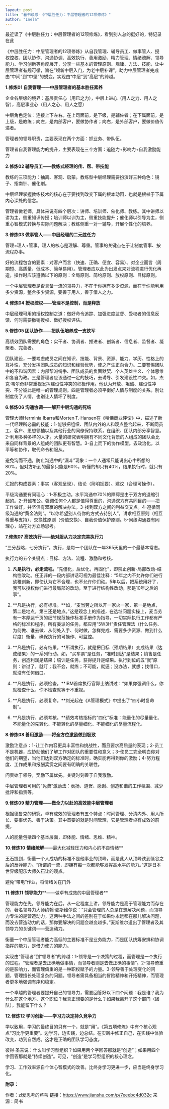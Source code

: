 ```yaml
---
layout: post
title: "看书读感-《中层胜任力：中层管理者的12项修炼》"
author: "Inela"
---
```


​	最近读了《中层胜任力：中层管理者的12项修炼》，看到别人总的挺好的，特记录在此	

 《中层胜任力：中层管理者的12项修炼》从自我管理、辅导员工、做事管人、授权控权、团队协作、沟通协调、高效执行、善用激励、精力管理、情绪疏解、领导能力、学习创新等角度展开，分享一些基本的管理原则、规律、方法、技能，让中层管理者有规可循，旨在“领新中层入门，为老中层补课”，助力中层管理者完成由“中间”到“中坚”的蜕变，实现由“中层”到“高层”的跨越。



**1.修炼01 自我管理——中层管理者的基本胜任素养**

 企业各层级的境界：基层责任心（用已之力），中层上进心（用人之力、用人之智），高层事业心（用人之心、用人之愿）

中层角色定位：连接上下左右。在上司面前，是下级，是辅佐者；在下属面前，是上级，是教练；向左，是内部客户，要做协作者；向右，是外部客户，要做价值传递者。

管理者的领导职责，主要表现在两个方面：抓业务、带队伍。

管理者自我管理能力的提升，主要表现在三个方面：追随力+影响力+自我激励能力



**2.修炼02 辅导员工——教练式经理的传、帮、带技能**

教练的三项能力：抽离、客观、启蒙。教练型中层经理需要扮演好三种角色：镜子、指南针、催化剂。

中层经理掌握教练技术的核心在于要找到改变下属的根本动因，也就是根植于下属内心深处的信念。

管理者做老师，具体来说有四个层次：讲师、培训师、催化师、教练。其中讲师以讲为主，侧重知识传授；培训师以训为主，侧重技能提升；催化师以引导为主，侧重心智模式转换与实际问题解决；教练侧重一对一辅导，开展个性化的培养。



**3.修炼03 做事管人——中层经理的二元胜任力**

管理=理人+管事。理人的核心是理解、尊重。管事的关键点在于让制度管事、按流程办事。

好的流程包含的要素：对客户而言（快速、正确、便宜、容易）、对企业而言（周期短、高质量、低成本、简单易用）。管理者应以此为出发点来对流程进行优化再造，操作时应该遵循以下的原则：全局原则、简约原则、放权原则、目标原则。

一个中层管理者是否具备一流的领导力，不在于你拥有多少资源，而在于你能利用多少资源，整合多少资源，要善于用人，善于借人之力。



**4.修炼04 授权控权——管理不是控制，而是释放**

中层经理可用的授权控制之道：做好命令追踪、加强进度监督、受权者的信息反馈、何时需要撤销授权、做好授权评估。



**5.修炼05 团队协作——把队伍培养成一支铁军**

高绩效团队需要的角色：实干者、协调者、推进者、创新者、信息者、监督者、凝聚者、完善者。

团队建设，一要考虑成员之间在知识、技能、背景、资源、能力、学历、性格上的互补性，充分发挥团队成员的知识和经验优势，使之产生正向合力。二要警惕团队中的不和谐因素：内部帮派纷争、团队成员的负面默契、个人英雄主义、个体思维和各自为政。三是管理者应该通过一定的技巧，去诱导、引发建设性冲突。如，杰克·韦尔奇非常重视发挥建设性冲突的积极作用。他认为开放、坦诚、建设性冲突、不分彼此是唯一的管理规则。四是管理者必须平衡好人情与制度的关系。别让制度伤了人情，也别让人情坏了制度。



**6.修炼06 沟通协调——解开中层沟通的死结**

管理大师Herminia·Ibarra和Morten·T.·Hansen在《哈佛商业评论》中，描述了新一代经理所必需的技能：1-能够把组织、团队内外的人和观点整合起来，不断同员工、客户、思想领袖以及其他行业的同僚保持联系，在组织、团队内部分享智慧。2-利用多种多样的人才。大量的研究表明拥有不同文化背景的人组成的团队会比来自同样背景的人组成的团队更有智慧。3-自上而下的协作模型。去政治化，以平等和协作，取代命令和服从。

避免沟而不通，防止沟通中的“漏斗”现象：一个人通常只能说出心中所想的80%，但对方听到的最多只能是60%，听懂的却只有40%，结果执行时，就只有20%。

汇报的构成要素：事实（客观呈现）、结论（简明扼要）、建议（合理可操作）。

平级沟通要有同理心：1-积极主动。水平沟通中70%的障碍是由于双方的退缩引起的。2-开诚布公。强调任何个人都是值得尊重的，沟通双方有共同目的——把工作做好，并坚信有双赢的解决办法。3-找到双方之间的利益交叉点。4-遵循同级沟通的“黄金法则”。“以你希望别人待你的方式去待别人”，讲求相互原则（相互尊重与支持）、交换性原则（价值交换）、自我价值保护原则。5-同级沟通要有同理心，站在对方立场思考。



**7.修炼07 高效执行——绝对服从力决定完美执行力**

“三分战略，七分执行”。执行，是每一个团队在一年365天里的一个最基本常态。

执行力的五个关键点：目标、方法、流程、激励和考核。

1. **凡是执行，必走流程。**“先僵化，后优化，再固化”，即禁止创新-局部改动-结构性改动。任正非的一段内部讲话可视为最佳注释：“5年之内不允许你们进行幼稚创新，即使认为它不合理，也不允许你们动。5年以后，把系统用好了，我可以授权你们进行最局部的改动，至于进行结构性改动，那是10年之后的事”。

2. **凡是执行，必有标准。**如，“麦当劳之所以开一家火一家，第一是地点，第二是地点，第三还是地点。”这是观念上的描述，在选址问题实操上，麦当劳有一本厚达千页的细节规范操作标准手册作为指导，一切实际执行工作都有严格的标准和程序。所有委派的任务，都应用“5W3H”责任管理法（什么任务、为何做、谁去做、从何处入手、何时做，怎样完成、需要多少资源、做到什么程度）衡量，确保执行的可操作、可监控。

3. **凡是执行，必有结果。**所谓执行，就是把目标（预期结果）变成结果（达成结果）的一系列行动。如，“买车票”是任务，“准时到达”是结果；销售是任务，创造利润是结果；培训是任务，获得提升是结果。执行到位的五“就”原则：讲过了，就盯；我不会，就练；不可能，就逼；没办法，就想；找借口，就没有任何借口。

4. **凡是执行，必须检查。**IBM首席执行官郭士纳讲过：“如果你强调什么，你就检查什么，你不检查就等于不重视。

5. **凡是执行，必须复命。**刘光起在《A管理模式》中提出了“四小时复命制”。

6. **凡是执行，必须考核。**绩效考核指标的“四化”标准：能量化的尽量量化、不能量化的先转化、不能转化的尽量细化、不能细化的尽量流程化。

   

**8.修炼08 善用激励——将全方位激励做到极致**

激励注意点：1-让工作内容更具丰富性和挑战性，而且要求高质量的表现；2-员工不是机器，应协助他们了解工作对团队的重要性和意义；3-使员工完全明白你对他们的期望，当他们达到双方确定的标准时，确实能再得到你的激励；4-努力程度、工作成果和报酬奖赏之间要有明确的关联性。

问责始于领导，奖励下属优先。关键时刻善于自我激励。

中层管理者可用的“免费”激励法：表扬、道贺、感谢、创造和谐的工作氛围、减少批评和指责等。



**9.修炼09 精力管理——做全力以赴的高效能中层管理者**

根据德鲁克的研究，卓有成效的管理者有五个特点：时间管理、分清内外、用人所长、要事优先、善于决策。其中首要的就是时间管理，它是管理者卓有成效的前提。

人的能量包括四个基本层面，即体能、情绪、思维、精神。



**10.修炼10** **情绪疏解**——最大化减轻压力和内心的不良情绪**

王石提到，衡量一个人成功的标准不是他事业的顶峰，而是此人从顶峰跌到低谷之后的反弹能力。“所谓的一流，即拥有每一次都能够发挥高水平的能力。”这是日本世界级配乐大师久石让的观点。

避免“带电”作业，将情绪关在门外



**11.修炼11** **领导能力****——做卓有成效的中层管理者**

管理能力在先，领导能力在后。从一定程度上讲，领导能力是高于管理能力而存在的，著名领导力大师约翰·麦斯维尔说：“只会管理的人总是在想解决问题，而领导力专注的是营造动力，这两种手法之间的差别在于如果你永远都在那儿解决问题，而没去营造动力的话，那你要解决的问题会越变越多。”麦斯维尔道出了管理者及其领导力的关键词——营造动力。

衡量一个中层管理者能力高低的主要标准不是业务能力，而是团队统筹安排和协调指挥的能力，是借力使力的能力。

实现由“管理者”到“领导者”的跨越：1-领导是一个决策的过程，而管理是一个执行的过程。“管理者是去正确地做事情，而领导者则是去做正确的事情”。2-领导倚重的是影响力，而管理倚重的是一种职权赋予的力量。3-领导善于处理变化的问题，管理擅长处理复杂的问题。领导者需具备相当的冒险精神和开拓精神，而管理者更多地强调有序和稳定。

一个卓越的管理者要提升自己的领导力，需要回答好以下四个问题：我是谁？我为什么在这个地方、这个职位？我真正想要的是什么？如果我离开了这个部门（团队），我能留下什么？



**12.修炼12 学习创新——学习力决定持久竞争力**

学以致用，学习的最终目的只有一个，就是“用”。《第五项修炼》中有个核心观点“习比学更重要”。边学习，边实践，边总结。在实践中修正自己，在实践中体验改变，功到自然成。这才是正确的团队学习态度。

彼得·圣吉说：什么叫学习型组织？如果用两个字回答那就是“创造”；如果用四个字回答那就是“持续创造”。可见，“创造”是学习型组织的核心理念。

学习、工作效率源自个体心智模式的改善。比终身学习更进一步，应当是终身学习化。



**附录：**

作者：zl爱思考的芦苇
链接：https://www.jianshu.com/p/7eeebc4d032c
来源：简书
